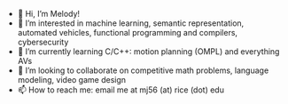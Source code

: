 - 👋 Hi, I’m Melody!
- 👀 I’m interested in machine learning, semantic representation, automated vehicles, functional programming and compilers, cybersecurity
- 🌱 I’m currently learning C/C++: motion planning (OMPL) and everything AVs
- 💞️ I’m looking to collaborate on competitive math problems, language modeling, video game design
- 📫 How to reach me: email me at mj56 (at) rice (dot) edu

<!---
meljel/meljel is a ✨ special ✨ repository because its `README.md` (this file) appears on your GitHub profile.
You can click the Preview link to take a look at your changes.
--->
